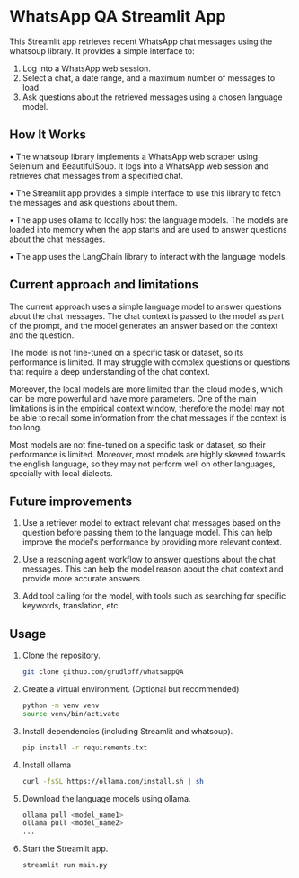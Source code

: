# WhatsApp QA Streamlit App

This Streamlit app retrieves recent WhatsApp chat messages using the whatsoup library. It provides a simple interface to:
1. Log into a WhatsApp web session.
2. Select a chat, a date range, and a maximum number of messages to load.
3. Ask questions about the retrieved messages using a chosen language model.

## How It Works
• The whatsoup library implements a WhatsApp web scraper using Selenium and BeautifulSoup. It logs into a WhatsApp web session and retrieves chat messages from a specified chat.

• The Streamlit app provides a simple interface to use this library to fetch the messages and ask questions about them.

• The app uses ollama to locally host the language models. The models are loaded into memory when the app starts and are used to answer questions about the chat messages.

• The app uses the LangChain library to interact with the language models.

## Current approach and limitations

The current approach uses a simple language model to answer questions about the chat messages. The chat context is passed to the model as part of the prompt, and the model generates an answer based on the context and the question.

The model is not fine-tuned on a specific task or dataset, so its performance is limited. It may struggle with complex questions or questions that require a deep understanding of the chat context.

Moreover, the local models are more limited than the cloud models, which can be more powerful and have more parameters. One of the main limitations is in the empirical context window, therefore the model may not be able to recall some information from the chat messages if the context is too long.

Most models are not fine-tuned on a specific task or dataset, so their performance is limited. Moreover, most models are highly skewed towards the english language, so they may not perform well on other languages, specially with local dialects.

## Future improvements

1. Use a retriever model to extract relevant chat messages based on the question before passing them to the language model. This can help improve the model's performance by providing more relevant context.

2. Use a reasoning agent workflow to answer questions about the chat messages. This can help the model reason about the chat context and provide more accurate answers.

3. Add tool calling for the model, with tools such as searching for specific keywords, translation, etc.

## Usage
1. Clone the repository.
    ```bash
    git clone github.com/grudloff/whatsappQA
    ```
1. Create a virtual environment. (Optional but recommended)
    ```bash
    python -m venv venv
    source venv/bin/activate
    ```
1. Install dependencies (including Streamlit and whatsoup).
    ```bash
    pip install -r requirements.txt
    ```
1. Install ollama
    ```bash
    curl -fsSL https://ollama.com/install.sh | sh
    ```
1. Download the language models using ollama.
    ```bash
    ollama pull <model_name1>
    ollama pull <model_name2>
    ...
    ```
1. Start the Streamlit app.
    ```bash
    streamlit run main.py  
    ```
